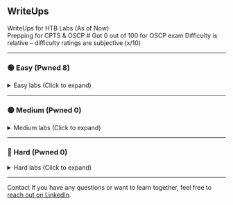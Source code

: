 ## WriteUps
WriteUps for HTB Labs (As of Now)  
Prepping for CPTS & OSCP # Got 0 out of 100 for OSCP exam
Difficulty is relative – difficulty ratings are subjective (x/10)

---

### 🟢 Easy (Pwned 8)  
<details>
<summary>Easy labs (Click to expand)</summary>

- Knife   – retired (2/10)  
- Sunday  – retired (3/10)  
- Keeper  – retired (1/10)  
- Bashed  – retired (1/10)  
- Beep    – retired (1/10)  
- Armageddon – retired (4/10)
- Blunder - retired (3.5/10)
- Popcorn - retired (1.5/10)
- Access  – retired (**WIP**)

</details>

---

### 🟡 Medium (Pwned 0)

<details>
<summary>Medium labs (Click to expand)</summary>

[Place Holder]

</details>

---

### 🔴 Hard (Pwned 0)

<details>
<summary>Hard labs (Click to expand)</summary>

[Place Holder]

</details>

---

Contact
If you have any questions or want to learn together, feel free to [reach out on LinkedIn](https://www.linkedin.com/in/yourprofile).

